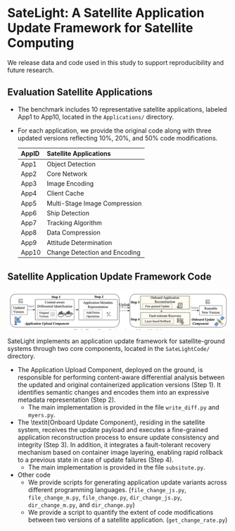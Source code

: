 # SateLight: A Satellite Application Update Framework for Satellite Computing


 We release data and code used in this study to support reproducibility and future research.

 ## Evaluation Satellite Applications

 - The benchmark includes 10 representative satellite applications, labeled App1 to App10, located in the `Applications/` directory.
 - For each application, we provide the original code along with three updated versions reflecting 10%, 20%, and 50% code modifications.
    
    | AppID | Satellite Applications        |
    | ----- | ----------------------------- |
    | App1  | Object Detection              |
    | App2  | Core Network                  |
    | App3  | Image Encoding                |
    | App4  | Client Cache                  |
    | App5  | Multi-Stage Image Compression |
    | App6  | Ship Detection                |
    | App7  | Tracking Algorithm            |
    | App8  | Data Compression              |
    | App9  | Attitude Determination        |
    | App10 | Change Detection and Encoding |


 ## Satellite Application Update Framework Code

![alt text](image.png)
 
 SateLight implements an application update framework for satellite-ground systems through two core components, located in the `SateLightCode/` directory.
 - The Application Upload Component, deployed on the ground, is responsible for performing content-aware differential analysis between the updated and original containerized application versions (Step 1). It identifies semantic changes and encodes them into an expressive metadata representation (Step 2). 
    - The main implementation is provided in the file `write_diff.py` and `myers.py`.
 - The \textit{Onboard Update Component}, residing in the satellite system, receives the update payload and executes a fine-grained application reconstruction process to ensure update consistency and integrity (Step 3). In addition, it integrates a fault-tolerant recovery mechanism based on container image layering, enabling rapid rollback to a previous state in case of update failures (Step 4).
    - The main implementation is provided in the file `subsitute.py`.
- Other code
    - We provide scripts for generating application update variants across different programming languages. (`file_change_js.py`, `file_change_m.py`, `file_change.py`, `dir_change_js.py`, `dir_change_m.py`, and `dir_change.py`)
    - We provide a script to quantify the extent of code modifications between two versions of a satellite application. (`get_change_rate.py`)


